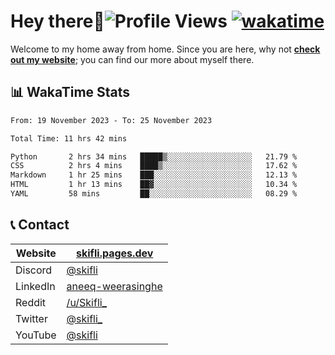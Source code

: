 # Hey there:wave:![Profile Views](https://komarev.com/ghpvc/?username=skifli) [![wakatime](https://wakatime.com/badge/user/b4317b02-0c6d-457b-82a4-a448b8a8d1df.svg)](https://wakatime.com/@b4317b02-0c6d-457b-82a4-a448b8a8d1df)

Welcome to my home away from home. Since you are here, why not [**check out my website**](https://skifli.pages.dev); you can find our more about myself there.

## 📊 WakaTime Stats

<!--START_SECTION:waka-->

```txt
From: 19 November 2023 - To: 25 November 2023

Total Time: 11 hrs 42 mins

Python       2 hrs 34 mins   █████▒░░░░░░░░░░░░░░░░░░░   21.79 %
CSS          2 hrs 4 mins    ████▒░░░░░░░░░░░░░░░░░░░░   17.62 %
Markdown     1 hr 25 mins    ███░░░░░░░░░░░░░░░░░░░░░░   12.13 %
HTML         1 hr 13 mins    ██▓░░░░░░░░░░░░░░░░░░░░░░   10.34 %
YAML         58 mins         ██░░░░░░░░░░░░░░░░░░░░░░░   08.29 %
```

<!--END_SECTION:waka-->

## 📞 Contact

| Website  | [skifli.pages.dev](https://skifli.pages.dev)                       |
|----------|--------------------------------------------------------------------|
| Discord  | [@skifli](https://discord.com/users/1072069875993956372)           |
| LinkedIn | [aneeq-weerasinghe](https://www.linkedin.com/in/aneeq-weerasinghe) |
| Reddit   | [/u/Skifli_](https://www.reddit.com/user/skifli_)                  |
| Twitter  | [@skifli_](https://twitter.com/@skifli_)                           |
| YouTube  | [@skifli](https://www.youtube.com/channel/@skifli)                 |
